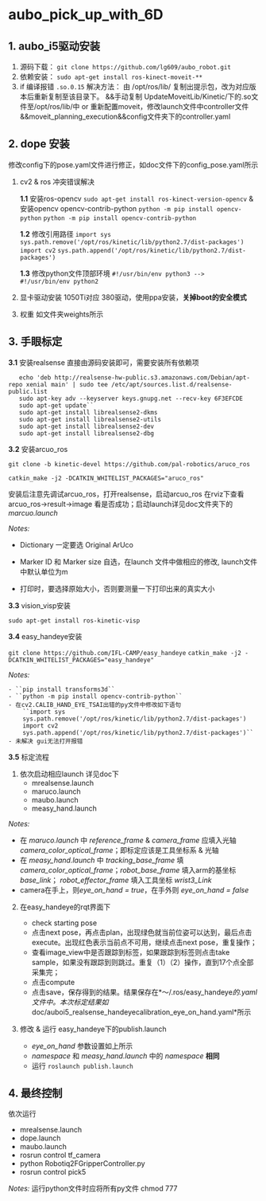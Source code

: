 # aubo_pick_up_with_6D
## 1. aubo_i5驱动安装

1. 源码下载：
   ``git clone https://github.com/lg609/aubo_robot.git``
2. 依赖安装：
   ``sudo apt-get install ros-kinect-moveit-**``
3. if 编译报错
   ``.so.0.15``
   解决方法：
   	由 /opt/ros/lib/ 复制出提示包，改为对应版本后重新复制至该目录下。
	&&手动复制 UpdateMoveitLib/Kinetic/下的.so文件至/opt/ros/lib/中
	or
	重新配置moveit，修改launch文件中controller文件&&moveit_planning_execution&&config文件夹下的controller.yaml

## 2. dope 安装

修改config下的pose.yaml文件进行修正，如doc文件下的config_pose.yaml所示

1. cv2 & ros 冲突错误解决
	
   **1.1**  安装ros-opencv
	``sudo apt-get install ros-kinect-version-opencv``
	&
	安装opencv opencv-contrib-python
	``python -m pip install opencv-python``
	``python -m pip install opencv-contrib-python``
	
	
	
	**1.2** 修改引用路径
	``import sys``
	``sys.path.remove('/opt/ros/kinetic/lib/python2.7/dist-packages')``
	``import cv2``
	``sys.path.append('/opt/ros/kinetic/lib/python2.7/dist-packages')``
	
	
	
	**1.3** 修改python文件顶部环境
	``#!/usr/bin/env python3 -->  #!/usr/bin/env python2``
	
	
	
2. 显卡驱动安装
  1050Ti对应 380驱动，使用ppa安装，**关掉boot的安全模式**

  

3. 权重
  如文件夹weights所示

## 3. 手眼标定

**3.1** 安装realsense
	直接由源码安装即可，需要安装所有依赖项

```
   echo 'deb http://realsense-hw-public.s3.amazonaws.com/Debian/apt-repo xenial main' | sudo tee /etc/apt/sources.list.d/realsense-public.list
   sudo apt-key adv --keyserver keys.gnupg.net --recv-key 6F3EFCDE
   sudo apt-get update``
   sudo apt-get install librealsense2-dkms
   sudo apt-get install librealsense2-utils
   sudo apt-get install librealsense2-dev
   sudo apt-get install librealsense2-dbg
```

**3.2** 安装arcuo_ros

``git clone -b kinetic-devel https://github.com/pal-robotics/aruco_ros``

``catkin_make -j2 -DCATKIN_WHITELIST_PACKAGES="aruco_ros"``

安装后注意先调试arcuo_ros，打开realsense，启动arcuo_ros 在rviz下查看arcuo_ros->result->image 看是否成功；启动launch详见doc文件夹下的*marcuo.launch*

*Notes:* 

   - Dictionary 一定要选 Original ArUco

   - Marker ID 和 Marker size 自选，在launch 文件中做相应的修改, launch文件中默认单位为m

   - 打印时，要选择原始大小，否则要测量一下打印出来的真实大小

     

**3.3** vision_visp安装

   ``sudo apt-get install ros-kinetic-visp``



**3.4** easy_handeye安装

``git clone https://github.com/IFL-CAMP/easy_handeye``
``catkin_make -j2 -DCATKIN_WHITELIST_PACKAGES="easy_handeye"``

*Notes:*

	- ``pip install transforms3d``
	- ``python -m pip install opencv-contrib-python``
	- 在cv2.CALIB_HAND_EYE_TSAI出错的py文件中修改如下语句
		``import sys
	    sys.path.remove('/opt/ros/kinetic/lib/python2.7/dist-packages')
	    import cv2
	    sys.path.append('/opt/ros/kinetic/lib/python2.7/dist-packages')``
	- 未解决 gui无法打开报错

**3.5** 标定流程

1. 依次启动相应launch 详见doc下
    - mrealsense.launch
    - maruco.launch
    - maubo.launch
    - measy_hand.launch

*Notes:* 

   - 在 *maruco.launch* 中 *reference_frame* & *camera_frame* 应填入光轴 *camera_color_optical_frame*；即标定应该是工具坐标系 & 光轴
   - 在 *measy_hand.launch* 中 *tracking_base_frame* 填 *camera_color_optical_frame*；*robot_base_frame* 填入arm的基坐标 *base_link*；
        *robot_effector_frame* 填入工具坐标 *wrist3_Link*
   - camera在手上，则*eye_on_hand = true*，在手外则 *eye_on_hand = false* 	

2. 在easy_handeye的rqt界面下
	- check starting pose
	- 点击next pose，再点击plan，出现绿色就当前位姿可以达到，最后点击execute。出现红色表示当前点不可用，继续点击next pose，重复操作；
	- 查看image_view中是否跟踪到标签，如果跟踪到标签则点击take sample，如果没有跟踪到则跳过。重复（1）（2）操作，直到17个点全部采集完；
	- 点击compute
	- 点击save，保存得到的结果。结果保存在*～/.ros/easy_handeye*的.yaml文件中。本次标定结果如*doc/auboi5_realsense_handeyecalibration_eye_on_hand.yaml*所示

3. 修改 & 运行 easy_handeye下的publish.launch
	- *eye_on_hand* 参数设置如上所示
	- *namespace* 和 *measy_hand.launch* 中的 *namespace* **相同**
	- 运行 ``roslaunch publish.launch``

## 4. 最终控制
依次运行
- mrealsense.launch
- dope.launch
- maubo.launch
- rosrun control tf_camera
- python Robotiq2FGripperController.py
- rosrun control pick5

*Notes:* 运行python文件时应将所有py文件 chmod 777


